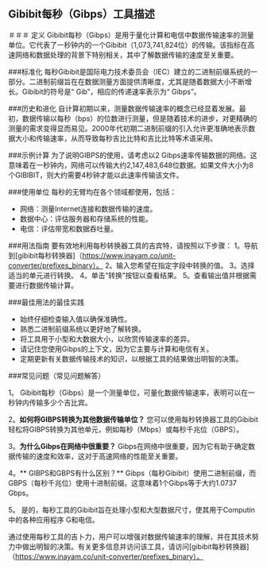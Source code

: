 ## Gibibit每秒（Gibps）工具描述

＃＃＃ 定义
Gibibit每秒（Gibps）是用于量化计算和电信中数据传输速率的测量单位。它代表了一秒钟内的一个Gibibit（1,073,741,824位）的传输。该指标在高速网络和数据处理的背景下特别相关，其中了解数据传输的速度至关重要。

###标准化
每秒Gibibit是国际电力技术委员会（IEC）建立的二进制前缀系统的一部分。二进制前缀旨在在数据测量方面提供清晰度，尤其是随着数据大小不断增长。Gibibit的符号是“ Gib”，相应的传递速率表示为“ Gibps”。

###历史和进化
自计算初期以来，测量数据传输速率的概念已经显着发展。最初，数据传输以每秒（bps）的位数进行测量，但是随着技术的进步，对更精确的测量的需求变得显而易见。2000年代初期二进制前缀的引入允许更准确地表示数据大小和传输速率，从而导致每秒吉比比特和吉比比特等术语采用。

###示例计算
为了说明GIBPS的使用，请考虑以2 Gibps速率传输数据的网络。这意味着在一秒钟内，网络可以传输大约2,147,483,648位数据。如果文件大小为8个GIBIBIT，则大约需要4秒钟才能以此速率传输该文件。

###使用单位
每秒的无臂均在各个领域都使用，包括：
- 网络：测量Internet连接和数据传输的速度。
- 数据中心：评估服务器和存储系统的性能。
- 电信：评估带宽和数据吞吐量。

###用法指南
要有效地利用每秒转换器工具的吉宾特，请按照以下步骤：
1。导航到[gibibit每秒转换器]（https://www.inayam.co/unit-converter/prefixes_binary）。
2。输入您希望在指定字段中转换的值。
3。选择适当的单元进行转换。
4。单击“转换”按钮以查看结果。
5。查看输出值并根据需要进行数据传输计算。

###最佳用法的最佳实践
- 始终仔细检查输入值以确保准确性。
- 熟悉二进制前缀系统以更好地了解转换。
- 将工具用于小型和大数据大小，以欣赏传输速率的差异。
- 请记住您使用Gibps的上下文，因为它主要与计算和电信有关。
- 定期更新有关数据传输技术的知识，以根据工具的结果做出明智的决策。

###常见问题（常见问题解答）

1。
Gibibit每秒（Gibps）是一个测量单位，可量化数据传输速率，表明可以在一秒钟内传输多少个吉比宾。

2。**如何将GIBPS转换为其他数据传输单位？**
您可以使用每秒转换器工具的Gibibit轻松将GIBPS转换为其他单元，例如每秒（Mbps）或每秒千兆位（GBPS）。

3。**为什么Gibps在网络中很重要？**
Gibps在网络中很重要，因为它有助于确定数据传输的速度和效率，这对于高速网络的性能至关重要。

4。** GIBPS和GBPS有什么区别？**
Gibps（每秒Gibibit）使用二进制前缀，而GBPS（每秒千兆位）使用十进制前缀。这意味着1个Gibps等于大约1.0737 Gbps。

5。
是的，每秒工具的Gibibit旨在处理小型和大型数据尺寸，使其用于Computin中的各种应用程序 G和电信。

通过使用每秒工具的吉卜力，用户可以增强对数据传输速率的理解，并在其技术努力中做出明智的决策。有关更多信息并访问该工具，请访问[gibibit每秒转换器]（https://www.inayam.co/unit-converter/prefixes_binary）。